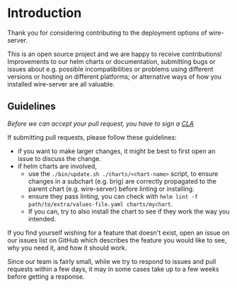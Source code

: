 # Introduction

Thank you for considering contributing to the deployment options of wire-server.

This is an open source project and we are happy to receive contributions! Improvements to our helm charts or documentation, submitting bugs or issues about e.g. possible incompatibilities or problems using different versions or hosting on different platforms; or alternative ways of how you installed wire-server are all valuable.

## Guidelines

*Before we can accept your pull request, you have to sign a [CLA](https://cla-assistant.io/social-network/society-server)*

If submitting pull requests, please follow these guidelines:

* if you want to make larger changes, it might be best to first open an issue to discuss the change.
* if helm charts are involved,
    * use the `./bin/update.sh ./charts/<chart-name>` script, to ensure changes in a subchart (e.g. brig) are correctly propagated to the parent chart (e.g. wire-server) before linting or installing.
    * ensure they pass linting, you can check with `helm lint -f path/to/extra/values-file.yaml charts/mychart`.
    * If you can, try to also install the chart to see if they work the way you intended.

If you find yourself wishing for a feature that doesn't exist, open an issue on our issues list on GitHub which describes the feature you would like to see, why you need it, and how it should work.

Since our team is fairly small, while we try to respond to issues and pull requests within a few days, it may in some cases take up to a few weeks before getting a response.
